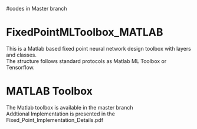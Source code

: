 #codes in Master branch

# FixedPointMLToolbox_MATLAB
This is a Matlab based fixed point neural network design toolbox with layers and classes. <br /> 
The structure follows standard protocols as Matlab ML Toolbox or Tensorflow.

# MATLAB Toolbox
The Matlab toolbox is available in the master branch<br /> 
Addtional Implementation is presented in the Fixed_Point_Implementation_Details.pdf
